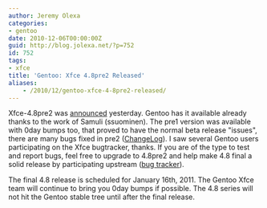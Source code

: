 ```yaml
---
author: Jeremy Olexa
categories:
- gentoo
date: 2010-12-06T00:00:00Z
guid: http://blog.jolexa.net/?p=752
id: 752
tags:
- xfce
title: 'Gentoo: Xfce 4.8pre2 Released'
aliases:
    - /2010/12/gentoo-xfce-4-8pre2-released/
---
```


Xfce-4.8pre2 was [announced][1] yesterday. Gentoo has it available already thanks to the work of Samuli (ssuominen). The pre1 version was available with 0day bumps too, that proved to have the normal beta release "issues", there are many bugs fixed in pre2 ([ChangeLog][2]). I saw several Gentoo users participating on the Xfce bugtracker, thanks. If you are of the type to test and report bugs, feel free to upgrade to 4.8pre2 and help make 4.8 final a solid release by participating upstream ([bug tracker][3]).

The final 4.8 release is scheduled for January 16th, 2011. The Gentoo Xfce team will continue to bring you 0day bumps if possible. The 4.8 series will not hit the Gentoo stable tree until after the final release.

 [1]: http://www.xfce.org/about/news?id=25
 [2]: http://www.xfce.org/documentation/changelogs/4.8pre2
 [3]: http://bugzilla.xfce.org/